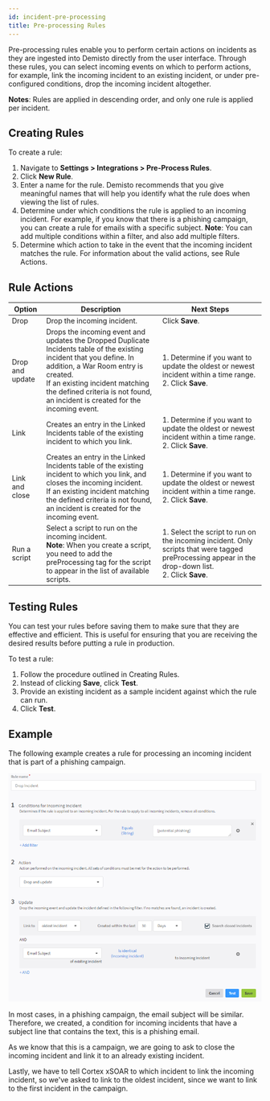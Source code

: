 ```yaml
---
id: incident-pre-processing
title: Pre-processing Rules
---
```

Pre-processing rules enable you to perform certain actions on incidents as they are ingested into Demisto directly from the user interface. Through these rules, you can select incoming events on which to perform actions, for example, link the incoming incident to an existing incident, or under pre-configured conditions, drop the incoming incident altogether.

**Notes**: Rules are applied in descending order, and only one rule is applied per incident.

## Creating Rules

To create a rule:

1. Navigate to **Settings > Integrations > Pre-Process Rules**.
2. Click **New Rule**.
3. Enter a name for the rule.
   Demisto recommends that you give meaningful names that will help you identify what the rule does when viewing the list of rules.
4. Determine under which conditions the rule is applied to an incoming incident.
   For example, if you know that there is a phishing campaign, you can create a rule for emails with a specific subject.
   **Note**: You can add multiple conditions within a filter, and also add multiple filters. 
5. Determine which action to take in the event that the incoming incident matches the rule. For information about the valid actions, see Rule Actions.

## Rule Actions
| Option | Description | Next Steps | 
| ------ | ------ | ------ |
| Drop | Drop the incoming incident.| Click **Save**. |
| Drop and update| Drops the incoming event and updates the Dropped Duplicate Incidents table of the existing incident that you define. In addition, a War Room entry is created.   <br/>If an existing incident matching the defined criteria is not found, an incident is created for the incoming event. | 1. Determine if you want to update the oldest or newest incident within a time range.<br/> 2. Click **Save**. |
| Link | Creates an entry in the Linked Incidents table of the existing incident to which you link. | 1. Determine if you want to update the oldest or newest incident within a time range.<br/> 2. Click **Save**. |
| Link and close | Creates an entry in the Linked Incidents table of the existing incident to which you link, and closes the incoming incident. <br/>If an existing incident matching the defined criteria is not found, an incident is created for the incoming event. | 1. Determine if you want to update the oldest or newest incident within a time range.<br/> 2. Click **Save**. |
| Run a script | Select a script to run on the incoming incident. <br/>**Note**: When you create a script, you need to add the preProcessing tag for the script to appear in the list of available scripts. | 1. Select the script to run on the incoming incident. Only scripts that were tagged preProcessing appear in the drop-down list. <br/> 2. Click **Save**.

## Testing Rules
You can test your rules before saving them to make sure that they are effective and efficient. This is useful for ensuring that you are receiving the desired results before putting a rule in production.

To test a rule:

1. Follow the procedure outlined in Creating Rules.
2. Instead of clicking **Save**, click **Test**.
3. Provide an existing incident as a sample incident against which the rule can run.
4. Click **Test**.

## Example
The following example creates a rule for processing an incoming incident that is part of a phishing campaign.

![Parse Email Files - Outputs tab](../doc_imgs/incidents/preProcessing.png)

In most cases, in a phishing campaign, the email subject will be similar. Therefore, we created, a condition for incoming incidents that have a subject line that contains the text, this is a phishing email.

As we know that this is a campaign, we are going to ask to close the incoming incident and link it to an already existing incident.

Lastly, we have to tell Cortex xSOAR to which incident to link the incoming incident, so we've asked to link to the oldest incident, since we want to link to the first incident in the campaign.
